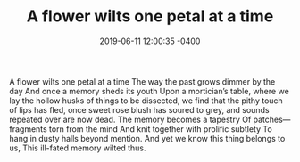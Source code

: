 ﻿---
layout: post
title:  "A flower wilts one petal at a time"
date:   2019-06-11 12:00:35 -0400
categories: poetry
---
A flower wilts one petal at a time
The way the past grows dimmer by the day
And once a memory sheds its youth
Upon a mortician’s table, where we lay
the hollow husks of things to be dissected,
we find that the pithy touch of lips has fled,
once sweet rose blush has soured to grey,
and sounds repeated over are now dead. 
The memory becomes a tapestry
Of patches—fragments torn from the mind
And knit together with prolific subtlety 
To hang in dusty halls beyond mention.
And yet we know this thing belongs to us,
This ill-fated memory wilted thus. 
